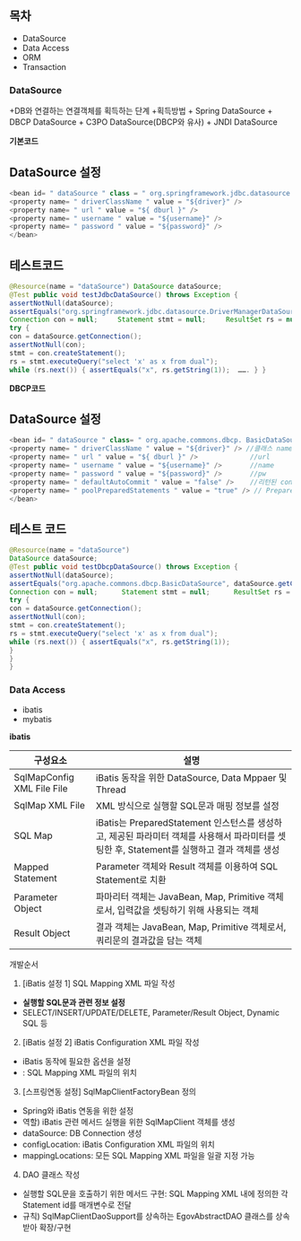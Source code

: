 ## 목차
+ DataSource
+ Data Access
+ ORM
+ Transaction

### DataSource
+DB와 연결하는 연결객체를 획득하는 단계
  +획득방법
    + Spring DataSource
    + DBCP DataSource
    + C3PO DataSource(DBCP와 유사)
    + JNDI DataSource
    
__기본코드__

 DataSource 설정
---
```java
<bean id= " dataSource " class = " org.springframework.jdbc.datasource.DriverManagerDataSource " > 
<property name= " driverClassName " value = "${driver}" /> 
<property name= " url " value = "${ dburl }" /> 
<property name= " username " value = "${username}" /> 
<property name= " password " value = "${password}" />
</bean>
``` 

테스트코드
---
```java
@Resource(name = "dataSource") DataSource dataSource; 
@Test public void testJdbcDataSource() throws Exception { 
assertNotNull(dataSource); 
assertEquals("org.springframework.jdbc.datasource.DriverManagerDataSource", dataSource.getClass().getName());
Connection con = null;     Statement stmt = null;     ResultSet rs = null; 
try { 
con = dataSource.getConnection();   
assertNotNull(con); 
stmt = con.createStatement(); 
rs = stmt.executeQuery("select 'x' as x from dual"); 
while (rs.next()) { assertEquals("x", rs.getString(1));  ……. } }
```

__DBCP코드__

 DataSource 설정
 ---
 ```java
 <bean id= " dataSource " class= " org.apache.commons.dbcp. BasicDataSource “ destroy-method= "close“ > 
 <property name= " driverClassName " value = "${driver}" /> //클래스 name
 <property name= " url " value = "${ dburl }" />             //url
 <property name= " username " value = "${username}" />       //name
 <property name= " password " value = "${password}" />       //pw
 <property name= " defaultAutoCommit " value = "false" />    //리턴된 connection에 대해 auto-commit 여부
 <property name= " poolPreparedStatements " value = "true" /> // PreparedStaement 사용여부
 </bean> 
```
테스트 코드
---
```java
@Resource(name = "dataSource") 
DataSource dataSource;
@Test public void testDbcpDataSource() throws Exception {
assertNotNull(dataSource);
assertEquals("org.apache.commons.dbcp.BasicDataSource", dataSource.getClass().getName());
Connection con = null;      Statement stmt = null;      ResultSet rs = null; 
try {
con = dataSource.getConnection(); 
assertNotNull(con); 
stmt = con.createStatement();
rs = stmt.executeQuery("select 'x' as x from dual");
while (rs.next()) { assertEquals("x", rs.getString(1));
}
}
}
```

### Data Access
+ ibatis
+ mybatis

__ibatis__

구성요소|설명
---|---
SqlMapConfig XML File File |  iBatis 동작을 위한 DataSource, Data Mppaer 및 Thread
SqlMap XML File | XML 방식으로 실행할 SQL문과 매핑 정보를 설정
SQL Map |  iBatis는 PreparedStatement 인스턴스를 생성하고, 제공된 파라미터 객체를 사용해서 파라미터를 셋팅한 후, Statement를 실행하고 결과 객체를 생성
Mapped Statement |  Parameter 객체와 Result 객체를 이용하여 SQL Statement로 치환 
Parameter Object |  파마리터 객체는 JavaBean, Map, Primitive 객체로서, 입력값을 셋팅하기 위해 사용되는 객체
Result Object | 결과 객체는 JavaBean, Map, Primitive 객체로서, 쿼리문의 결과값을 담는 객체

개발순서

1. [iBatis 설정 1] SQL Mapping XML 파일 작성
  + __실행할 SQL문과 관련 정보 설정__
  + SELECT/INSERT/UPDATE/DELETE, Parameter/Result Object, Dynamic SQL 등
2. [iBatis 설정 2] iBatis Configuration XML 파일 작성
  + iBatis 동작에 필요한 옵션을 설정
  + <sqlMap>: SQL Mapping XML 파일의 위치
3. [스프링연동 설정] SqlMapClientFactoryBean 정의
  + Spring와 iBatis 연동을 위한 설정
  + 역할) iBatis 관련 메서드 실행을 위한 SqlMapClient 객체를 생성
  + dataSource: DB Connection 생성
  + configLocation: iBatis Configuration XML 파일의 위치
  + mappingLocations: 모든 SQL Mapping XML 파일을 일괄 지정 가능
4. DAO 클래스 작성
  + 실행할 SQL문을 호출하기 위한 메서드 구현: SQL Mapping XML 내에 정의한 각 Statement id를 매개변수로 전달
  + 규칙) SqlMapClientDaoSupport를 상속하는 EgovAbstractDAO 클래스를 상속받아 확장/구현


